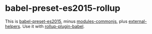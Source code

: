 # babel-preset-es2015-rollup

This is [babel-preset-es2015](http://babeljs.io/docs/plugins/preset-es2015/), minus [modules-commonjs](http://babeljs.io/docs/plugins/transform-es2015-modules-commonjs/), plus [external-helpers](http://babeljs.io/docs/plugins/external-helpers/). Use it with [rollup-plugin-babel](https://github.com/rollup/rollup-plugin-babel).

